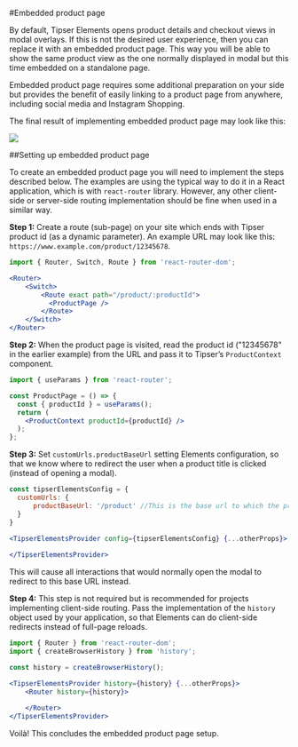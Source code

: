 #Embedded product page

By default, Tipser Elements opens product details and checkout views in modal overlays. If this is not the desired user experience, then you can replace it with an embedded product page. This way you will be able to show the same product view as the one normally displayed in modal but this time embedded on a standalone page.  

<aside class="info">Embedded product page requires some additional preparation on your side but provides the benefit of easily linking to a product page from anywhere, including social media and Instagram Shopping.</aside>

The final result of implementing embedded product page may look like this:

[![](embedded-product.png)](/images/embedded-product.png)

##Setting up embedded product page

To create an embedded product page you will need to implement the steps described below. The examples are using the typical way to do it in a React application, which is with `react-router` library.
However, any other client-side or server-side routing implementation should be fine when used in a similar way.

**Step 1:** Create a route (sub-page) on your site which ends with Tipser product id (as a dynamic parameter). An example URL may look like this: `https://www.example.com/product/12345678`.

```jsx
import { Router, Switch, Route } from 'react-router-dom';

<Router>
    <Switch>
        <Route exact path="/product/:productId">
          <ProductPage />
        </Route>
    </Switch>
</Router>
```

**Step 2:** When the product page is visited, read the product id ("12345678" in the earlier example) from the URL and pass it to Tipser’s `ProductContext` component.

```jsx
import { useParams } from 'react-router';

const ProductPage = () => {
  const { productId } = useParams();
  return (
    <ProductContext productId={productId} />
  );
};
```

**Step 3:** Set `customUrls.productBaseUrl` setting Elements configuration, so that we know where to redirect the user when a product title is clicked (instead of opening a modal).

```jsx
const tipserElementsConfig = {
  customUrls: {
      productBaseUrl: '/product' //This is the base url to which the product id will be appended
  }
}

<TipserElementsProvider config={tipserElementsConfig} {...otherProps}>
  
</TipserElementsProvider>
```

This will cause all interactions that would normally open the modal to redirect to this base URL instead.

**Step 4:** This step is not required but is recommended for projects implementing client-side routing. Pass the implementation of the `history` object used by your application, so that Elements can do client-side redirects instead of full-page reloads.

```jsx
import { Router } from 'react-router-dom';
import { createBrowserHistory } from 'history';

const history = createBrowserHistory();

<TipserElementsProvider history={history} {...otherProps}>
    <Router history={history}>
      
    </Router>
</TipserElementsProvider>
```

Voilà! This concludes the embedded product page setup.

